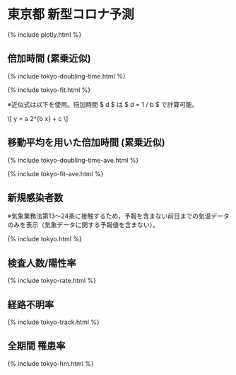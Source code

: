 # 東京都 新型コロナ予測
{% include plotly.html %}

## 倍加時間 (累乗近似)

{% include tokyo-doubling-time.html %}

{% include tokyo-fit.html %}

※近似式は以下を使用。倍加時間 $ d $ は $ d = 1 / b $ で計算可能。

\\[
y = a 2^{b x} + c
\\]


## 移動平均を用いた倍加時間 (累乗近似)

{% include tokyo-doubling-time-ave.html %}

{% include tokyo-fit-ave.html %}

## 新規感染者数
※気象業務法第13～24条に接触するため、予報を含まない前日までの気温データのみを表示（気象データに関する予報値を含まない）。

{% include tokyo.html %}

## 検査人数/陽性率
{% include tokyo-rate.html %}

## 経路不明率
{% include tokyo-track.html %}

## 全期間 罹患率 
{% include tokyo-hm.html %}

